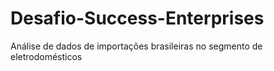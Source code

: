 # Desafio-Success-Enterprises
Análise de dados de importações brasileiras no segmento de eletrodomésticos

